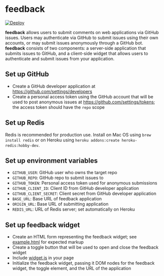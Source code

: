 # feedback

[![Deploy](https://www.herokucdn.com/deploy/button.svg)](https://heroku.com/deploy?template=https://github.com/jmcarp/feedback/tree/master)

**feedback** allows users to submit comments on web applications via GitHub issues. Users may authenticate via GitHub to submit issues using their own accounts, or may submit issues anonymously through a GitHub bot. **feedback** consists of two components: a server-side application that submits issues to GitHub, and a client-side widget that allows users to authenticate and submit issues from your application.

## Set up GitHub

* Create a GitHub developer application at https://github.com/settings/developers
* Create a personal access token using the GitHub account that will be used to post anonymous issues at https://github.com/settings/tokens; the access token should have the `repo` scope

## Set up Redis

Redis is recommended for production use. Install on Mac OS using `brew install redis` or on Heroku using `heroku addons:create heroku-redis:hobby-dev`.

## Set up environment variables

* `GITHUB_USER`: GitHub user who owns the target repo
* `GITHUB_REPO`: GitHub repo to submit issues to
* `GITHUB_TOKEN`: Personal access token used for anonymous submissions
* `GITHUB_CLIENT_ID`: Client ID from GitHub developer application
* `GITHUB_CLIENT_SECRET`: Client secret from GitHub developer application
* `BASE_URL`: Base URL of feedback application
* `ORIGIN_URL`: Base URL of submitting application
* `REDIS_URL`: URL of Redis server; set automatically on Heroku

## Set up feedback widget

* Create an HTML form representing the feedback widget; see [example.html](example.html) for expected markup
* Create a toggle button that will be used to open and close the feedback widget
* Include [widget.js](widget.js) in your page
* Initialize the feedback widget, passing it DOM nodes for the feedback widget, the toggle element, and the URL of the application
